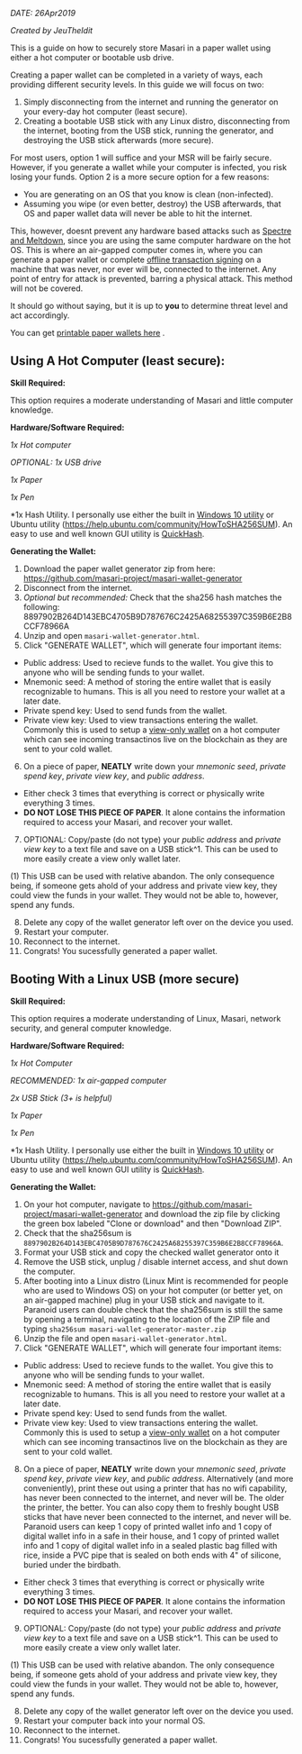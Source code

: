 *DATE: 26Apr2019*

*Created by JeuTheIdit*

This is a guide on how to securely store Masari in a paper wallet using either a hot computer or bootable usb drive.

Creating a paper wallet can be completed in a variety of ways, each providing different security levels. In this guide we will focus on two:
1. Simply disconnecting from the internet and running the generator on your every-day hot computer (least secure).
2. Creating a bootable USB stick with any Linux distro, disconnecting from the internet, booting from the USB stick, running the generator, and destroying the USB stick afterwards (more secure).

For most users, option 1 will suffice and your MSR will be fairly secure. However, if you generate a wallet while your computer is infected, you risk losing your funds. Option 2 is a more secure option for a few reasons:

* You are generating on an OS that you know is clean (non-infected).
* Assuming you wipe (or even better, destroy) the USB afterwards, that OS and paper wallet data will never be able to hit the internet.

This, however, doesnt prevent any hardware based attacks such as [Spectre and Meltdown](https://ds9a.nl/articles/posts/spectre-meltdown/), since you are using the same computer hardware on the hot OS. This is where  an air-gapped computer comes in, where you can generate a paper wallet or complete [offline transaction signing](https://www.reddit.com/r/Monero/comments/68qt9f/reminder_how_to_use_offline_signing/) on a machine that was never, nor ever will be, connected to the internet. Any point of entry for attack is prevented, barring a physical attack. This method will not be covered.

It should go without saying, but it is up to **you** to determine threat level and act accordingly.

You can get [printable paper wallets here](https://github.com/masari-project/Masari-Marketing/tree/master/Paper%20Wallets)
. 


## Using A Hot Computer (least secure):

**Skill Required:**

This option requires a moderate understanding of Masari and little computer knowledge.

**Hardware/Software Required:**

*1x Hot computer*

*OPTIONAL: 1x USB drive*

*1x Paper*

*1x Pen*

*1x Hash Utility.  I personally use either the built in [Windows 10 utility](https://docs.microsoft.com/en-us/windows-server/administration/windows-commands/certutil#BKMK_hashfile) or Ubuntu utility (https://help.ubuntu.com/community/HowToSHA256SUM). An easy to use and well known GUI utility is [QuickHash](https://sourceforge.net/projects/quickhash/).

**Generating the Wallet:**

1. Download the paper wallet generator zip from here: https://github.com/masari-project/masari-wallet-generator
2. Disconnect from the internet.
3. *Optional but recommended:* Check that the sha256 hash matches the following: 8897902B264D143EBC4705B9D787676C2425A68255397C359B6E2B8CCF78966A
4. Unzip and open `masari-wallet-generator.html`.
5. Click "GENERATE WALLET", which will generate four important items:
 * Public address: Used to recieve funds to the wallet. You give this to anyone who will be sending funds to your wallet.
 * Mnemonic seed: A method of storing the entire wallet that is easily recognizable to humans. This is all you need to restore your wallet at a later date.
 * Private spend key: Used to send funds from the wallet.
 * Private view key: Used to view transactions entering the wallet.  Commonly this is used to setup a [view-only wallet]() on a hot computer which can see incoming transactinos live on the blockchain as they are sent to your cold wallet.
6. On a piece of paper, **NEATLY** write down your *mnemonic seed*, *private spend key*, *private view key*, and *public address*.
 * Either check 3 times that everything is correct or physically write everything 3 times.
 * **DO NOT LOSE THIS PIECE OF PAPER**. It alone contains the information required to access your Masari, and recover your wallet.
7. OPTIONAL: Copy/paste (do not type) your *public address* and *private view key* to a text file and save on a USB stick^1.  This can be used to more easily create a view only wallet later.

(1) This USB can be used with relative abandon.  The only consequence being, if someone gets ahold of your address and private view key, they could view the funds in your wallet.  They would not be able to, however, spend any funds.

8. Delete any copy of the wallet generator left over on the device you used.
9. Restart your computer.
10. Reconnect to the internet.
11. Congrats! You sucessfully generated a paper wallet.

## Booting With a Linux USB (more secure)

**Skill Required:**

This option requires a moderate understanding of Linux, Masari, network security, and general computer knowledge.

**Hardware/Software Required:**

*1x Hot Computer*

*RECOMMENDED: 1x air-gapped computer*

*2x USB Stick (3+ is helpful)*

*1x Paper*

*1x Pen*

*1x Hash Utility.  I personally use either the built in [Windows 10 utility](https://docs.microsoft.com/en-us/windows-server/administration/windows-commands/certutil#BKMK_hashfile) or Ubuntu utility (https://help.ubuntu.com/community/HowToSHA256SUM). An easy to use and well known GUI utility is [QuickHash](https://sourceforge.net/projects/quickhash/).

**Generating the Wallet:**

1. On your hot computer, navigate to https://github.com/masari-project/masari-wallet-generator and download the zip file by clicking the green box labeled "Clone or download" and then "Download ZIP". 
2. Check that the sha256sum is `8897902B264D143EBC4705B9D787676C2425A68255397C359B6E2B8CCF78966A`.
3. Format your USB stick and copy the checked wallet generator onto it
4. Remove the USB stick, unplug / disable internet access, and shut down the computer.
5. After booting into a Linux distro (Linux Mint is recommended for people who are used to Windows OS) on your hot computer (or better yet, on an air-gapped machine) plug in your USB stick and navigate to it. Paranoid users can double check that the sha256sum is still the same by opening a terminal, navigating to the location of the ZIP file and typing `sha256sum masari-wallet-generator-master.zip`
6. Unzip the file and open `masari-wallet-generator.html`.
7. Click "GENERATE WALLET", which will generate four important items:
 * Public address: Used to recieve funds to the wallet. You give this to anyone who will be sending funds to your wallet.
 * Mnemonic seed: A method of storing the entire wallet that is easily recognizable to humans. This is all you need to restore your wallet at a later date.
 * Private spend key: Used to send funds from the wallet.
 * Private view key: Used to view transactions entering the wallet.  Commonly this is used to setup a [view-only wallet]() on a hot computer which can see incoming transactinos live on the blockchain as they are sent to your cold wallet.
8. On a piece of paper, **NEATLY** write down your *mnemonic seed*, *private spend key*, *private view key*, and *public address*. Alternatively (and more conveniently), print these out using a printer that has no wifi capability, has never been connected to the internet, and never will be. The older the printer, the better. You can also copy them to freshly bought USB sticks that have never been connected to the internet, and never will be. Paranoid users can keep 1 copy of printed wallet info and 1 copy of digital wallet info in a safe in their house, and 1 copy of printed wallet info and 1 copy of digital wallet info in a sealed plastic bag filled with rice, inside a PVC pipe that is sealed on both ends with 4" of silicone, buried under the birdbath.
 * Either check 3 times that everything is correct or physically write everything 3 times.
 * **DO NOT LOSE THIS PIECE OF PAPER**. It alone contains the information required to access your Masari, and recover your wallet.
9. OPTIONAL: Copy/paste (do not type) your *public address* and *private view key* to a text file and save on a USB stick^1.  This can be used to more easily create a view only wallet later.

(1) This USB can be used with relative abandon.  The only consequence being, if someone gets ahold of your address and private view key, they could view the funds in your wallet.  They would not be able to, however, spend any funds.

8. Delete any copy of the wallet generator left over on the device you used.
9. Restart your computer back into your normal OS.
10. Reconnect to the internet.
11. Congrats! You sucessfully generated a paper wallet.
